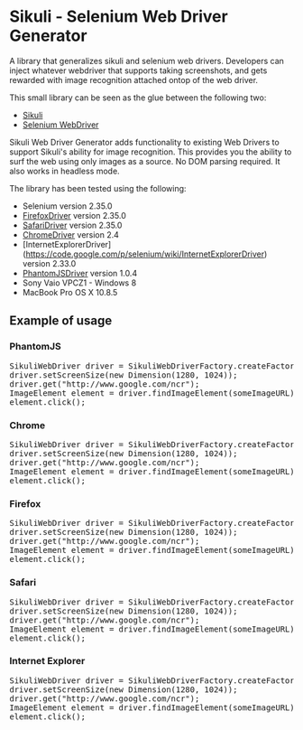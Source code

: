 Sikuli - Selenium Web Driver Generator
=========================================
A library that generalizes sikuli and selenium web drivers. Developers can inject whatever webdriver that supports 
taking screenshots, and gets rewarded with image recognition attached ontop of the web driver. 

This small library can be seen as the glue between the following two:

* [Sikuli](https://code.google.com/p/sikuli-api/)
* [Selenium WebDriver](http://www.seleniumhq.org/projects/webdriver/)

Sikuli Web Driver Generator adds functionality to existing Web Drivers to support Sikuli's ability for image recognition.
This provides you the ability to surf the web using only images as a source. No DOM parsing required. It also works in headless mode.

The library has been tested using the following:

* Selenium version 2.35.0
* [FirefoxDriver](https://code.google.com/p/selenium/wiki/FirefoxDriver) version 2.35.0
* [SafariDriver](https://code.google.com/p/selenium/wiki/SafariDriver) version 2.35.0
* [ChromeDriver](https://sites.google.com/a/chromium.org/chromedriver/) version 2.4
* [InternetExplorerDriver] (https://code.google.com/p/selenium/wiki/InternetExplorerDriver) version 2.33.0
* [PhantomJSDriver](https://github.com/detro/ghostdriver) version 1.0.4
* Sony Vaio VPCZ1 - Windows 8
* MacBook Pro OS X 10.8.5

## Example of usage

### PhantomJS
<pre class="brush: java">
SikuliWebDriver driver = SikuliWebDriverFactory.createFactory(PhantomJSDriver.class).create();
driver.setScreenSize(new Dimension(1280, 1024));
driver.get("http://www.google.com/ncr");
ImageElement element = driver.findImageElement(someImageURL);
element.click();
</pre>

### Chrome
<pre class="brush: java">
SikuliWebDriver driver = SikuliWebDriverFactory.createFactory(ChromeDriver.class).create();
driver.setScreenSize(new Dimension(1280, 1024));
driver.get("http://www.google.com/ncr");
ImageElement element = driver.findImageElement(someImageURL);
element.click();
</pre>

### Firefox
<pre class="brush: java">
SikuliWebDriver driver = SikuliWebDriverFactory.createFactory(FirefoxDriver.class).create();
driver.setScreenSize(new Dimension(1280, 1024));
driver.get("http://www.google.com/ncr");
ImageElement element = driver.findImageElement(someImageURL);
element.click();
</pre>

### Safari
<pre class="brush: java">
SikuliWebDriver driver = SikuliWebDriverFactory.createFactory(SafariDriver.class).create();
driver.setScreenSize(new Dimension(1280, 1024));
driver.get("http://www.google.com/ncr");
ImageElement element = driver.findImageElement(someImageURL);
element.click();
</pre>

### Internet Explorer
<pre class="brush: java">
SikuliWebDriver driver = SikuliWebDriverFactory.createFactory(InternetExplorerDriver.class).create();
driver.setScreenSize(new Dimension(1280, 1024));
driver.get("http://www.google.com/ncr");
ImageElement element = driver.findImageElement(someImageURL);
element.click();
</pre>
